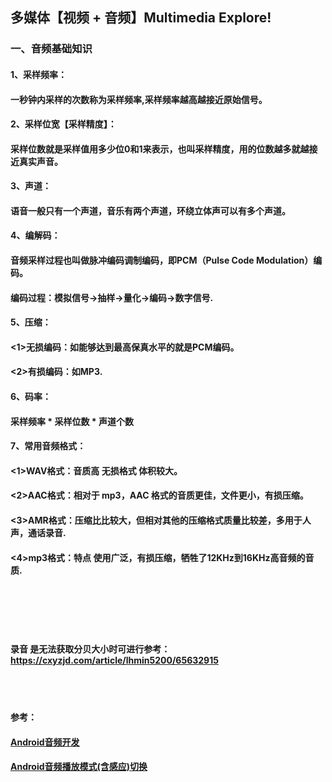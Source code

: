 ## 多媒体【视频 + 音频】Multimedia Explore!

### 一、音频基础知识
#### 1、采样频率：
####    一秒钟内采样的次数称为采样频率,采样频率越高越接近原始信号。

#### 2、采样位宽【采样精度】：
####    采样位数就是采样值用多少位0和1来表示，也叫采样精度，用的位数越多就越接近真实声音。

#### 3、声道：
####    语音一般只有一个声道，音乐有两个声道，环绕立体声可以有多个声道。

#### 4、编解码：
####    音频采样过程也叫做脉冲编码调制编码，即PCM（Pulse Code Modulation）编码。
####    编码过程：模拟信号->抽样->量化->编码->数字信号.

#### 5、压缩：
####    <1>无损编码：如能够达到最高保真水平的就是PCM编码。
####    <2>有损编码：如MP3.

#### 6、码率：
####    采样频率 * 采样位数 * 声道个数

#### 7、常用音频格式：
####    <1>WAV格式：音质高 无损格式 体积较大。
####    <2>AAC格式：相对于 mp3，AAC 格式的音质更佳，文件更小，有损压缩。
####    <3>AMR格式：压缩比比较大，但相对其他的压缩格式质量比较差，多用于人声，通话录音.
####    <4>mp3格式：特点 使用广泛，有损压缩，牺牲了12KHz到16KHz高音频的音质.

<br></br>
<br></br>
####  录音 是无法获取分贝大小时可进行参考：https://cxyzjd.com/article/lhmin5200/65632915

<br></br>
####  参考：
####  [Android音频开发](https://github.com/zhaolewei/ZlwAudioRecorder)
#### [Android音频播放模式(含感应)切换](https://blog.csdn.net/u010936731/article/details/70599482/?utm_medium=distribute.pc_relevant.none-task-blog-2~default~baidujs_title~default-0.highlightwordscore&spm=1001.2101.3001.4242.1)

